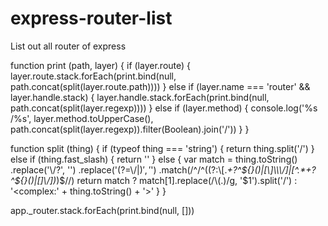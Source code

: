 # express-router-list
List out all router of express

function print (path, layer) {
  if (layer.route) {
    layer.route.stack.forEach(print.bind(null, path.concat(split(layer.route.path))))
  } else if (layer.name === 'router' && layer.handle.stack) {
    layer.handle.stack.forEach(print.bind(null, path.concat(split(layer.regexp))))
  } else if (layer.method) {
    console.log('%s /%s',
      layer.method.toUpperCase(),
      path.concat(split(layer.regexp)).filter(Boolean).join('/'))
  }
}

function split (thing) {
  if (typeof thing === 'string') {
    return thing.split('/')
  } else if (thing.fast_slash) {
    return ''
  } else {
    var match = thing.toString()
      .replace('\\/?', '')
      .replace('(?=\\/|$)', '$')
      .match(/^\/\^((?:\\[.*+?^${}()|[\]\\\/]|[^.*+?^${}()|[\]\\\/])*)\$\//)
    return match
      ? match[1].replace(/\\(.)/g, '$1').split('/')
      : '<complex:' + thing.toString() + '>'
  }
}

app._router.stack.forEach(print.bind(null, []))
